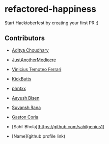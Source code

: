 # refactored-happiness

Start Hacktoberfest by creating your first PR :)

## Contributors

- [Aditya Choudhary](https://github.com/adich23)

- [JustAnotherMediocre](https://github.com/21RachitShukla)

- [Vinicius Temoteo Ferrari](https://github.com/vtferrari)

- [KickButts](https://github.com/kickbutts)

- [phntxx](https://github.com/phntxx)

- [Aayush Bisen](https://github.com/aayushbisen)

- [Suvansh Rana](https://github.com/Sherlock2000)

- [Gaston Coria](https://github.com/gcoria)

- [Sahil Bhola][https://github.com/sahilgenius1]

- [Name](github profile link)
